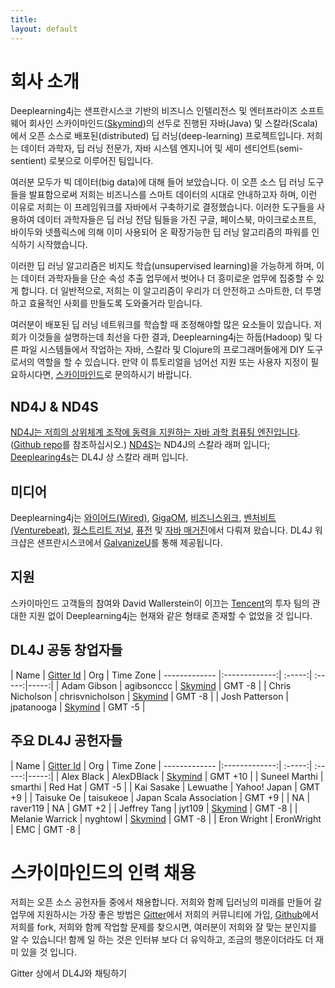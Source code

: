 ```yaml
---
title: 
layout: default
---
```


# 회사 소개

Deeplearning4j는 샌프란시스코 기반의 비즈니스 인텔리전스 및 엔터프라이즈 소프트웨어 회사인 스카이마인드([Skymind](http://www.skymind.io))의 선두로 진행된 자바(Java) 및 스칼라(Scala)에서 오픈 소스로 배포된(distributed) 딥 러닝(deep-learning) 프로젝트입니다. 저희는 데이터 과학자, 딥 러닝 전문가, 자바 시스템 엔지니어 및 세미 센티언트(semi-sentient) 로봇으로 이루어진 팀입니다.

여러분 모두가 빅 데이터(big data)에 대해 들어 보았습니다. 이 오픈 소스 딥 러닝 도구들을 발표함으로써 저희는 비즈니스를 스마트 데이터의 시대로 안내하고자 하며, 이런 이유로 저희는 이 프레임워크를 자바에서 구축하기로 결정했습니다. 이러한 도구들을 사용하여 데이터 과학자들은 딥 러닝 전담 팀들을 가진 구글, 페이스북, 마이크로소프트, 바이두와 넷플릭스에 의해 이미 사용되어 온 확장가능한 딥 러닝 알고리즘의 파워를 인식하기 시작했습니다.

이러한 딥 러닝 알고리즘은 비지도 학습(unsupervised learning)을 가능하게 하며, 이는 데이터 과학자들을 단순 속성 추출 업무에서 벗어나 더 흥미로운 업무에 집중할 수 있게 합니다. 더 일반적으로, 저희는 이 알고리즘이 우리가 더 안전하고 스마트한, 더 투명하고 효율적인 사회를 만들도록 도와줄거라 믿습니다.

여러분이 배포된 딥 러닝 네트워크를 학습할 때 조정해야할 많은 요소들이 있습니다. 저희가 이것들을 설명하는데 최선을 다한 결과, Deeplearning4j는 하둡(Hadoop) 및 다른 파일 시스템들에서 작업하는 자바, 스칼라 및 Clojure의 프로그래머들에게 DIY 도구로서의 역할을 할 수 있습니다. 만약 이 튜토리얼을 넘어선 지원 또는 사용자 지정이 필요하시다면, [스카이마인드](http://www.skymind.io/contact/)로 문의하시기 바랍니다.

## ND4J & ND4S

[ND4J는 저희의 상위체계 조작에 동력을 지원하는 자바 과학 컴퓨팅 엔진입니다](http://nd4j.org/). ([Github repo](https://github.com/deeplearning4j/nd4j/)를 참조하십시오.) [ND4S](https://github.com/deeplearning4j/nd4s)는 ND4J의 스칼라 래퍼 입니다; [Deeplearing4s](https://github.com/deeplearning4j/deeplearning4s)는 DL4J 상 스칼라 래퍼 입니다.

## 미디어

Deeplearning4j는 [와이어드(Wired)](http://www.wired.com/2014/06/skymind-deep-learning/), [GigaOM](http://gigaom.com/2014/06/02/a-startup-called-skymind-launches-pushing-open-source-deep-learning/), [비즈니스위크](http://www.businessweek.com/articles/2014-06-03/teaching-smaller-companies-how-to-probe-deep-learning-on-their-own), [벤처비트(Venturebeat)](http://venturebeat.com/2014/06/02/skymind-launches-with-open-source-plug-and-play-deep-learning-features-for-your-app/), [월스트리트 저널](http://blogs.wsj.com/cio/2014/06/03/the-morning-download-apple-relies-on-ecosystem-for-innovation/), [퓨전](http://fusion.net/story/177825/privacy-conscious-siris-that-dont-give-up-your-secrets-are-coming/) 및 [자바 매거진](http://deeplearning4j.org/oraclejavamagazine-digital.com/javamagazine/may_june_2015?sub_id=DJ9kzXBnuXELe#pg58)에서 다뤄져 왔습니다. DL4J 워크샵은 샌프란시스코에서 [GalvanizeU](http://www.galvanizeu.com/)를 통해 제공됩니다.

## 지원

스카이마인드 고객들의 참여와 David Wallerstein이 이끄는 [Tencent](http://www.tencent.com/en-us/at/managementteam.shtml)의 투자 팀의 관대한 지원 없이 Deeplearning4j는 현재와 같은 형태로 존재할 수 없었을 것 입니다.

## DL4J 공동 창업자들

| Name    | [Gitter Id](https://gitter.im/deeplearning4j/deeplearning4j) | Org | Time Zone
| ------------- |:-------------:| :-----:| :-----:|-----:|
| Adam Gibson | agibsonccc      | [Skymind](http://skymind.io) | GMT -8 |
| Chris Nicholson | chrisvnicholson | [Skymind](http://skymind.io) | GMT -8 |
| Josh Patterson  |  jpatanooga | [Skymind](http://skymind.io) | GMT -5 |

## 주요 DL4J 공헌자들

| Name    | [Gitter Id](https://gitter.im/deeplearning4j/deeplearning4j) | Org | Time Zone
| ------------- |:-------------:| :-----:| :-----:|-----:|
| Alex Black  |  AlexDBlack | [Skymind](http://skymind.io) | GMT +10 |
| Suneel Marthi  |  smarthi | Red Hat  | GMT -5 |
| Kai Sasake  |  Lewuathe | Yahoo! Japan | GMT +9 |
| Taisuke Oe  |  taisukeoe | Japan Scala Association  | GMT +9 |
| NA  |  raver119 | NA | GMT +2 |
| Jeffrey Tang | jyt109 | [Skymind](http://skymind.io) | GMT -8 |
| Melanie Warrick | nyghtowl  | [Skymind](http://skymind.io) | GMT -8 |
| Eron Wright  |  EronWright | EMC  | GMT -8 |

# 스카이마인드의 인력 채용

저희는 오픈 소스 공헌자들 중에서 채용합니다. 저희와 함께 딥러닝의 미래를 만들어 갈 업무에 지원하시는 가장 좋은 방법은 [Gitter](https://gitter.im/deeplearning4j/deeplearning4j)에서 저희의 커뮤니티에 가입, [Github](https://github.com/deeplearning4j)에서 저희를 fork, 저희와 함께 작업할 문제를 찾으시면, 여러분이 저희와 잘 맞는 분인지를 알 수 있습니다! 함께 일 하는 것은 인터뷰 보다 더 유익하고, 조금의 행운이더라도 더 재미 있을 것 입니다.

Gitter 상에서 DL4J와 채팅하기
